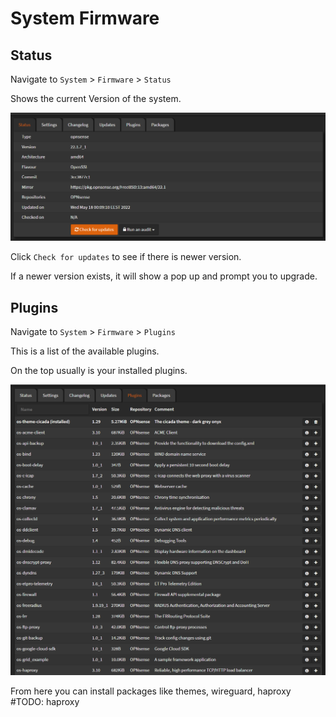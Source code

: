 # System Firmware

## Status

Navigate to `System` > `Firmware` > `Status`

Shows the current Version of the system.

![opnsense-firmware-status](img/opnsense-firmware-status.png)

Click `Check for updates` to see if there is newer version.

If a newer version exists, it will show a pop up and prompt you to upgrade.

## Plugins

Navigate to `System` > `Firmware` > `Plugins`

This is a list of the available plugins.

On the top usually is your installed plugins.

![opnsense-firmware-plugins](img/opnsense-firmware-plugins.png)

From here you can install packages like themes, wireguard, haproxy
#TODO: haproxy
